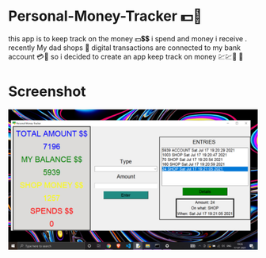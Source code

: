 # Personal-Money-Tracker 💵💱
this app is to keep track on the money 💵💲💲 i spend and money i receive . recently My dad shops 🏪 digital transactions are connected to my bank account 💳📲 so i decided to create an app keep track on money 💹💹💸 📱


# Screenshot
<img src="screen.png" >
